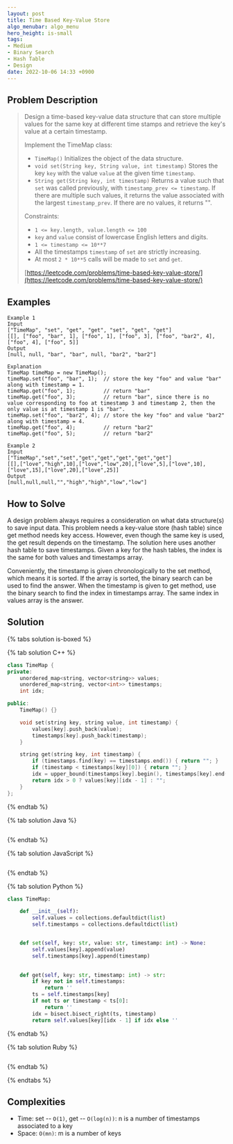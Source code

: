```yaml
---
layout: post
title: Time Based Key-Value Store
algo_menubar: algo_menu
hero_height: is-small
tags:
- Medium
- Binary Search
- Hash Table
- Design
date: 2022-10-06 14:33 +0900
---
```


## Problem Description
> Design a time-based key-value data structure that can store multiple values for the same key
> at different time stamps and retrieve the key's value at a certain timestamp.
>
> Implement the TimeMap class:
> - `TimeMap()` Initializes the object of the data structure.
> - `void set(String key, String value, int timestamp)` Stores the key `key` with the value `value` at
>    the given time `timestamp`.
> - `String get(String key, int timestamp)` Returns a value such that `set` was called previously,
>    with `timestamp_prev <= timestamp`. If there are multiple such values, it returns the value
>    associated with the largest `timestamp_prev`. If there are no values, it returns "".
>
> Constraints:
> - `1 <= key.length, value.length <= 100`
> - `key` and `value` consist of lowercase English letters and digits.
> - `1 <= timestamp <= 10**7`
> - All the timestamps `timestamp` of `set` are strictly increasing.
> - At most `2 * 10**5` calls will be made to `set` and `get`.
>
> [https://leetcode.com/problems/time-based-key-value-store/](https://leetcode.com/problems/time-based-key-value-store/)

## Examples
```
Example 1
Input
["TimeMap", "set", "get", "get", "set", "get", "get"]
[[], ["foo", "bar", 1], ["foo", 1], ["foo", 3], ["foo", "bar2", 4], ["foo", 4], ["foo", 5]]
Output
[null, null, "bar", "bar", null, "bar2", "bar2"]

Explanation
TimeMap timeMap = new TimeMap();
timeMap.set("foo", "bar", 1);  // store the key "foo" and value "bar" along with timestamp = 1.
timeMap.get("foo", 1);         // return "bar"
timeMap.get("foo", 3);         // return "bar", since there is no value corresponding to foo at timestamp 3 and timestamp 2, then the only value is at timestamp 1 is "bar".
timeMap.set("foo", "bar2", 4); // store the key "foo" and value "bar2" along with timestamp = 4.
timeMap.get("foo", 4);         // return "bar2"
timeMap.get("foo", 5);         // return "bar2"
```

```
Example 2
Input
["TimeMap","set","set","get","get","get","get","get"]
[[],["love","high",10],["love","low",20],["love",5],["love",10],["love",15],["love",20],["love",25]]
Output
[null,null,null,"","high","high","low","low"]
```

## How to Solve

A design problem always requires a consideration on what data structure(s) to save input data.
This problem needs a key-value store (hash table) since get method needs key access.
However, even though the same key is used, the get result depends on the timestamp.
The solution here uses another hash table to save timestamps.
Given a key for the hash tables, the index is the same for both values and timestamps array.

Conveniently, the timestamp is given chronologically to the set method, which means it is sorted.
If the array is sorted, the binary search can be used to find the answer.
When the timestamp is given to get method, use the binary search to find the index in timestamps array.
The same index in values array is the answer.

## Solution

{% tabs solution is-boxed %}

{% tab solution C++ %}
```cpp
class TimeMap {
private:
    unordered_map<string, vector<string>> values;
    unordered_map<string, vector<int>> timestamps;
    int idx;

public:
    TimeMap() {}

    void set(string key, string value, int timestamp) {
        values[key].push_back(value);
        timestamps[key].push_back(timestamp);
    }

    string get(string key, int timestamp) {
        if (timestamps.find(key) == timestamps.end()) { return ""; }
        if (timestamp < timestamps[key][0]) { return ""; }
        idx = upper_bound(timestamps[key].begin(), timestamps[key].end(), timestamp) - timestamps[key].begin();
        return idx > 0 ? values[key][idx - 1] : "";
    }
};
```
{% endtab %}

{% tab solution Java %}
```java

```
{% endtab %}

{% tab solution JavaScript %}
```js

```
{% endtab %}

{% tab solution Python %}
```python
class TimeMap:

    def __init__(self):
        self.values = collections.defaultdict(list)
        self.timestamps = collections.defaultdict(list)


    def set(self, key: str, value: str, timestamp: int) -> None:
        self.values[key].append(value)
        self.timestamps[key].append(timestamp)
        

    def get(self, key: str, timestamp: int) -> str:
        if key not in self.timestamps:
            return ''
        ts = self.timestamps[key]
        if not ts or timestamp < ts[0]:
            return ''
        idx = bisect.bisect_right(ts, timestamp)
        return self.values[key][idx - 1] if idx else ''
```
{% endtab %}

{% tab solution Ruby %}
```ruby

```
{% endtab %}

{% endtabs %}


## Complexities
- Time: set -- `O(1)`, get -- `O(log(n))`: n is a number of timestamps associated to a key
- Space: `O(mn)`: m is a number of keys
